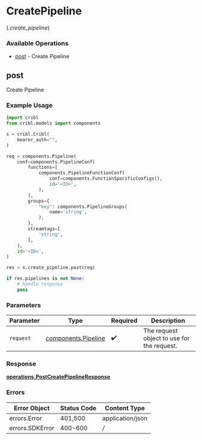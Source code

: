 # CreatePipeline
(*.create_pipeline*)

### Available Operations

* [post](#post) - Create Pipeline

## post

Create Pipeline

### Example Usage

```python
import cribl
from cribl.models import components

s = cribl.Cribl(
    bearer_auth="",
)

req = components.Pipeline(
    conf=components.PipelineConf(
        functions=[
            components.PipelineFunctionConf(
                conf=components.FunctionSpecificConfigs(),
                id='<ID>',
            ),
        ],
        groups={
            "key": components.PipelineGroups(
                name='string',
            ),
        },
        streamtags=[
            'string',
        ],
    ),
    id='<ID>',
)

res = s.create_pipeline.post(req)

if res.pipelines is not None:
    # handle response
    pass
```

### Parameters

| Parameter                                              | Type                                                   | Required                                               | Description                                            |
| ------------------------------------------------------ | ------------------------------------------------------ | ------------------------------------------------------ | ------------------------------------------------------ |
| `request`                                              | [components.Pipeline](../../models/shared/pipeline.md) | :heavy_check_mark:                                     | The request object to use for the request.             |


### Response

**[operations.PostCreatePipelineResponse](../../models/operations/postcreatepipelineresponse.md)**
### Errors

| Error Object     | Status Code      | Content Type     |
| ---------------- | ---------------- | ---------------- |
| errors.Error     | 401,500          | application/json |
| errors.SDKError  | 400-600          | */*              |
